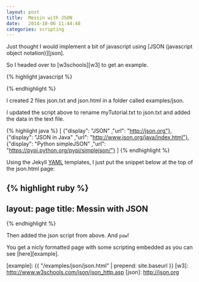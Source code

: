 ```yaml
---
layout: post
title:  Messin with JSON
date:   2014-10-06 11:44:48
categories: scripting
---
```


Just thought I would implement a bit of javascript using [JSON (javascript object notation)][json].

So I headed over to [w3schools][w3] to get an example.

{% highlight javascript %}
<div id="id01"></div>

<script>
var xmlhttp = new XMLHttpRequest();
var url = "myTutorials.txt";

xmlhttp.onreadystatechange = function() {
    if (xmlhttp.readyState == 4 && xmlhttp.status == 200) {
        var myArr = JSON.parse(xmlhttp.responseText);
        myFunction(myArr);
    }
}
xmlhttp.open("GET", url, true);
xmlhttp.send();

function myFunction(arr) {
    var out = "";
    var i;
    for(i = 0; i < arr.length; i++) {
        out += '<a href="' + arr[i].url + '">' +
        arr[i].display + '</a><br>';
    }
    document.getElementById("id01").innerHTML = out;
}
</script>
{% endhighlight %}

I created 2 files json.txt and json.html in a folder called examples/json.

I updated the script above to rename myTutorial.txt to json.txt and added the data in the text file.

{% highlight java %}
[
{"display": "JSON"              ,"url": "http://json.org"},
{"display": "JSON in Java"      ,"url": "http://www.json.org/java/index.html"},
{"display": "Python simpleJSON" ,"url": "https://pypi.python.org/pypi/simplejson/"}
]
{% endhighlight %}

Using the Jekyll [YAML][yaml] templates, I just put the snippet below at the top of the json.html page:

{% highlight ruby %}
---
layout: page
title:  Messin with JSON
---
{% endhighlight %}

Then added the json script from above. And `pow`!

You get a nicly formatted page with some scripting embedded as you can see [here][example].

[yaml]:      http://yaml.org/
[example]:	{{ "/examples/json/json.html" | prepend: site.baseurl }}
[w3]:				http://www.w3schools.com/json/json_http.asp
[json]:			http://json.org
